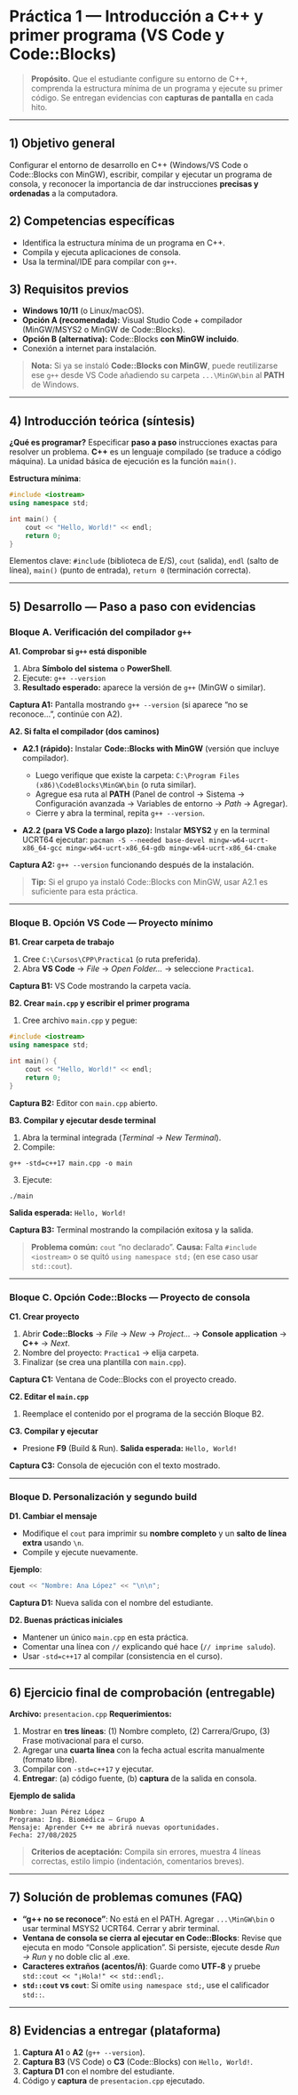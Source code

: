 # Práctica 1 — Introducción a C++ y primer programa (VS Code y Code::Blocks)

> **Propósito.** Que el estudiante configure su entorno de C++, comprenda la estructura mínima de un programa y ejecute su primer código. Se entregan evidencias con **capturas de pantalla** en cada hito.

---

## 1) Objetivo general

Configurar el entorno de desarrollo en C++ (Windows/VS Code o Code::Blocks con MinGW), escribir, compilar y ejecutar un programa de consola, y reconocer la importancia de dar instrucciones **precisas y ordenadas** a la computadora.

## 2) Competencias específicas

* Identifica la estructura mínima de un programa en C++.
* Compila y ejecuta aplicaciones de consola.
* Usa la terminal/IDE para compilar con `g++`.

## 3) Requisitos previos

* **Windows 10/11** (o Linux/macOS).
* **Opción A (recomendada):** Visual Studio Code + compilador (MinGW/MSYS2 o MinGW de Code::Blocks).
* **Opción B (alternativa):** Code::Blocks **con MinGW incluido**.
* Conexión a internet para instalación.

> **Nota:** Si ya se instaló **Code::Blocks con MinGW**, puede reutilizarse ese `g++` desde VS Code añadiendo su carpeta `...\MinGW\bin` al **PATH** de Windows.

---

## 4) Introducción teórica (síntesis)

**¿Qué es programar?** Especificar **paso a paso** instrucciones exactas para resolver un problema.
**C++** es un lenguaje compilado (se traduce a código máquina). La unidad básica de ejecución es la función `main()`.

**Estructura mínima**:

```cpp
#include <iostream>
using namespace std;

int main() {
    cout << "Hello, World!" << endl;
    return 0;
}
```

Elementos clave: `#include` (biblioteca de E/S), `cout` (salida), `endl` (salto de línea), `main()` (punto de entrada), `return 0` (terminación correcta).

---

## 5) Desarrollo — Paso a paso con evidencias

### Bloque A. Verificación del compilador `g++`

**A1. Comprobar si `g++` está disponible**

1. Abra **Símbolo del sistema** o **PowerShell**.
2. Ejecute: `g++ --version`
3. **Resultado esperado:** aparece la versión de `g++` (MinGW o similar).

**Captura A1:** Pantalla mostrando `g++ --version` (si aparece “no se reconoce…”, continúe con A2).

**A2. Si falta el compilador (dos caminos)**

* **A2.1 (rápido):** Instalar **Code::Blocks with MinGW** (versión que incluye compilador).

  * Luego verifique que existe la carpeta: `C:\Program Files (x86)\CodeBlocks\MinGW\bin` (o ruta similar).
  * Agregue esa ruta al **PATH** (Panel de control → Sistema → Configuración avanzada → Variables de entorno → *Path* → Agregar).
  * Cierre y abra la terminal, repita `g++ --version`.
* **A2.2 (para VS Code a largo plazo):** Instalar **MSYS2** y en la terminal UCRT64 ejecutar:
  `pacman -S --needed base-devel mingw-w64-ucrt-x86_64-gcc mingw-w64-ucrt-x86_64-gdb mingw-w64-ucrt-x86_64-cmake`

**Captura A2:** `g++ --version` funcionando después de la instalación.

> **Tip:** Si el grupo ya instaló Code::Blocks con MinGW, usar A2.1 es suficiente para esta práctica.

---

### Bloque B. Opción VS Code — Proyecto mínimo

**B1. Crear carpeta de trabajo**

1. Cree `C:\Cursos\CPP\Practica1` (o ruta preferida).
2. Abra **VS Code** → *File* → *Open Folder...* → seleccione `Practica1`.

**Captura B1:** VS Code mostrando la carpeta vacía.

**B2. Crear `main.cpp` y escribir el primer programa**

1. Cree archivo `main.cpp` y pegue:

```cpp
#include <iostream>
using namespace std;

int main() {
    cout << "Hello, World!" << endl;
    return 0;
}
```

**Captura B2:** Editor con `main.cpp` abierto.

**B3. Compilar y ejecutar desde terminal**

1. Abra la terminal integrada (*Terminal → New Terminal*).
2. Compile:

```
g++ -std=c++17 main.cpp -o main
```

3. Ejecute:

```
./main
```

**Salida esperada:** `Hello, World!`

**Captura B3:** Terminal mostrando la compilación exitosa y la salida.

> **Problema común:** `cout` “no declarado”.
> **Causa:** Falta `#include <iostream>` o se quitó `using namespace std;` (en ese caso usar `std::cout`).

---

### Bloque C. Opción Code::Blocks — Proyecto de consola

**C1. Crear proyecto**

1. Abrir **Code::Blocks** → *File* → *New* → *Project...* → **Console application** → **C++** → *Next*.
2. Nombre del proyecto: `Practica1` → elija carpeta.
3. Finalizar (se crea una plantilla con `main.cpp`).

**Captura C1:** Ventana de Code::Blocks con el proyecto creado.

**C2. Editar el `main.cpp`**

1. Reemplace el contenido por el programa de la sección Bloque B2.

**C3. Compilar y ejecutar**

* Presione **F9** (Build & Run).
  **Salida esperada:** `Hello, World!`

**Captura C3:** Consola de ejecución con el texto mostrado.

---

### Bloque D. Personalización y segundo build

**D1. Cambiar el mensaje**

* Modifique el `cout` para imprimir su **nombre completo** y un **salto de línea extra** usando `\n`.
* Compile y ejecute nuevamente.

**Ejemplo**:

```cpp
cout << "Nombre: Ana López" << "\n\n";
```

**Captura D1:** Nueva salida con el nombre del estudiante.

**D2. Buenas prácticas iniciales**

* Mantener un único `main.cpp` en esta práctica.
* Comentar una línea con `//` explicando qué hace (`// imprime saludo`).
* Usar `-std=c++17` al compilar (consistencia en el curso).

---

## 6) Ejercicio final de comprobación (entregable)

**Archivo:** `presentacion.cpp`
**Requerimientos:**

1. Mostrar en **tres líneas**: (1) Nombre completo, (2) Carrera/Grupo, (3) Frase motivacional para el curso.
2. Agregar una **cuarta línea** con la fecha actual escrita manualmente (formato libre).
3. Compilar con `-std=c++17` y ejecutar.
4. **Entregar**: (a) código fuente, (b) **captura** de la salida en consola.

**Ejemplo de salida**

```
Nombre: Juan Pérez López
Programa: Ing. Biomédica — Grupo A
Mensaje: Aprender C++ me abrirá nuevas oportunidades.
Fecha: 27/08/2025
```

> **Criterios de aceptación:** Compila sin errores, muestra 4 líneas correctas, estilo limpio (indentación, comentarios breves).

---

## 7) Solución de problemas comunes (FAQ)

* **“g++ no se reconoce”**: No está en el PATH. Agregar `...\MinGW\bin` o usar terminal MSYS2 UCRT64. Cerrar y abrir terminal.
* **Ventana de consola se cierra al ejecutar en Code::Blocks**: Revise que ejecuta en modo “Console application”. Si persiste, ejecute desde *Run → Run* y no doble clic al .exe.
* **Caracteres extraños (acentos/ñ)**: Guarde como **UTF‑8** y pruebe `std::cout << "¡Hola!" << std::endl;`.
* **`std::cout` vs `cout`**: Si omite `using namespace std;`, use el calificador `std::`.

---

## 8) Evidencias a entregar (plataforma)

1. **Captura A1** o **A2** (`g++ --version`).
2. **Captura B3** (VS Code) o **C3** (Code::Blocks) con `Hello, World!`.
3. **Captura D1** con el nombre del estudiante.
4. Código y **captura** de `presentacion.cpp` ejecutado.




